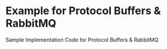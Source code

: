 # Example for Protocol Buffers & RabbitMQ
Sample Implementation Code for Protocol Buffers & RabbitMQ

